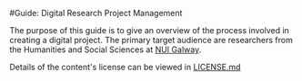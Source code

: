 #Guide: Digital Research Project Management

The purpose of this guide is to give an overview of the process involved in creating a digital project.  The primary target audience are researchers from the Humanities and Social Sciences at [NUI Galway](http://nuigalway.ie).

Details of the content's license can be viewed in [LICENSE.md](LICENSE.md)